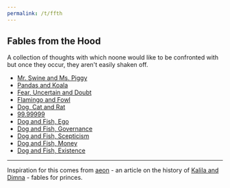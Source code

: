 ```yaml
---
permalink: /t/ffth
---
```


## Fables from the Hood

A collection of thoughts with which noone would like to be confronted with but once they occur, they aren't easily shaken off.

- [Mr. Swine and Ms. Piggy](/t/mr-swine-ms-piggy)
- [Pandas and Koala](/t/pandas-and-koala)
- [Fear, Uncertain and Doubt](/t/fud)
- [Flamingo and Fowl](/t/flamingo-fowl)
- [Dog, Cat and Rat](/t/dog-cat-rat)
- [99.99999](/t/seven-nines)
- [Dog and Fish, Ego](/t/dog-fish-ego)
- [Dog and Fish, Governance](/t/dog-fish-governance)
- [Dog and Fish, Scepticism](/t/dog-fish-scepticism)
- [Dog and Fish, Money](/t/dog-fish-money)
- [Dog and Fish, Existence](/t/dog-fish-existence)

-----

Inspiration for this comes from [aeon](https://aeon.co/essays/kalila-and-dimnas-ethically-murky-ancient-parables-on-power) - an article on the history of [Kalila and Dimna](https://en.wikipedia.org/wiki/Kal%C4%ABla_wa-Dimna) - fables for princes.
